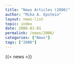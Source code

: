 ```yaml
---
title: "News Articles (2006)"
author: "Mika A. Epstein"
layout: news-list
topic: index
date: 2006-01-01
permalink: /news/2006/
categories: ["News"]
tags: ["2006"]
---
```


{{< news >}}
